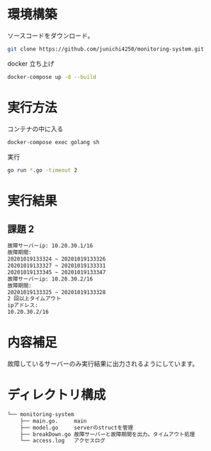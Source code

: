 # 環境構築

ソースコードをダウンロード。

```bash
git clone https://github.com/junichi4250/monitoring-system.git
```

docker 立ち上げ

```bash
docker-compose up -d --build
```

# 実行方法

コンテナの中に入る

```bash
docker-compose exec golang sh
```

実行

```bash
go run *.go -timeout 2
```

# 実行結果

## 課題 2

```bash
故障サーバーip: 10.20.30.1/16
故障期間:
20201019133324 ~ 20201019133326
20201019133327 ~ 20201019133331
20201019133345 ~ 20201019133347
故障サーバーip: 10.20.30.2/16
故障期間:
20201019133325 ~ 20201019133328
2 回以上タイムアウト
ipアドレス:
10.20.30.2/16
```

# 内容補足

故障しているサーバーのみ実行結果に出力されるようにしています。

# ディレクトリ構成
```bash
└── monitoring-system
    ├── main.go.     main
    ├── model.go     serverのstructを管理
    ├── breakDown.go 故障サーバーと故障期間を出力。タイムアウト処理
    └── access.log   アクセスログ
```
